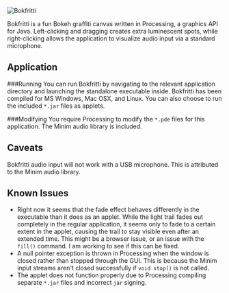 ![Bokfritti](http://www.karmabubble.com/Bokfritti/bok.jpg)

Bokfritti is a fun Bokeh graffiti canvas written in Processing, a graphics API for Java. Left-clicking and dragging creates extra luminescent spots, while right-clicking allows the application to visualize audio input via a standard microphone.

Application
-----------
###Running
You can run Bokfritti by navigating to the relevant application directory and launching the standalone executable inside. Bokfritti has been compiled for MS Windows, Mac OSX, and Linux. You can also choose to run the included `*.jar` files as applets.

###Modifying
You require Processing to modify the `*.pde` files for this application. The Minim audio library is included.

Caveats
-------
Bokfritti audio input will not work with a USB microphone. This is attributed to the Minim audio library.

Known Issues
------------
* Right now it seems that the fade effect behaves differently in the executable than it does as an applet. While the light trail fades out completely in the regular application, it seems only to fade to a certain extent in the applet, causing the trail to stay visible even after an extended time. This might be a browser issue, or an issue with the `fill()` command. I am working to see if this can be fixed.
* A null pointer exception is thrown in Processing when the window is closed rather than stopped through the GUI. This is because the Minim input streams aren't closed successfully if `void stop()` is not called. 
* The applet does not function properly due to Processing compiling separate `*.jar` files and incorrect `jar` signing.